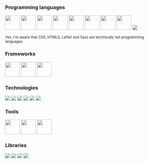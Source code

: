 ### Programming languages

<div>
  <img src="https://cdn.jsdelivr.net/gh/devicons/devicon/icons/javascript/javascript-original.svg" width="48" />
  <img src="https://cdn.jsdelivr.net/gh/devicons/devicon/icons/typescript/typescript-original.svg" width="48" />
  <img src="https://cdn.jsdelivr.net/gh/devicons/devicon/icons/go/go-original-wordmark.svg" width="48" />
  <img src="https://cdn.jsdelivr.net/gh/devicons/devicon/icons/java/java-original.svg" width="48" />
  <img src="https://cdn.jsdelivr.net/gh/devicons/devicon/icons/python/python-original.svg" width="48" />
  <img src="https://cdn.jsdelivr.net/gh/devicons/devicon/icons/css3/css3-original.svg" width="48" />
  <img src="https://cdn.jsdelivr.net/gh/devicons/devicon/icons/html5/html5-original.svg" width="48" />
  <img src="https://cdn.jsdelivr.net/gh/devicons/devicon/icons/latex/latex-original.svg" width="48" />
  <img src="https://cdn.jsdelivr.net/gh/devicons/devicon/icons/sass/sass-original.svg" />
</div>

<sup>Yes, I'm aware that CSS, HTML5, LaTeX and Sass are technically not programming languages</sup>

### Frameworks

<div>
  <img src="https://cdn.jsdelivr.net/gh/devicons/devicon/icons/flask/flask-original.svg" width="48" />
  <img src="https://cdn.jsdelivr.net/gh/devicons/devicon/icons/hugo/hugo-original.svg" width="48" />
  <img src="https://cdn.jsdelivr.net/gh/devicons/devicon/icons/express/express-original.svg" width="48" />
</div>

### Technologies

<div>
  <img src="https://cdn.jsdelivr.net/gh/devicons/devicon/icons/mysql/mysql-original.svg" />
  <img src="https://cdn.jsdelivr.net/gh/devicons/devicon/icons/neo4j/neo4j-original.svg" />
  <img src="https://cdn.jsdelivr.net/gh/devicons/devicon/icons/nodejs/nodejs-original.svg" />
  <img src="https://cdn.jsdelivr.net/gh/devicons/devicon/icons/postgresql/postgresql-original.svg" />
  <img src="https://cdn.jsdelivr.net/gh/devicons/devicon/icons/redis/redis-original.svg" />
  <img src="https://cdn.jsdelivr.net/gh/devicons/devicon/icons/sqlite/sqlite-original.svg" />
</div>

### Tools

<div>
  <img src="https://cdn.jsdelivr.net/gh/devicons/devicon/icons/git/git-original.svg" width="48" />
  <img src="https://cdn.jsdelivr.net/gh/devicons/devicon/icons/gitlab/gitlab-original.svg" width="48" />
  <img src="https://cdn.jsdelivr.net/gh/devicons/devicon/icons/docker/docker-plain.svg" width="48" />
</div>

### Libraries

<div>
  <img src="https://cdn.jsdelivr.net/gh/devicons/devicon/icons/numpy/numpy-original.svg" />
  <img src="https://cdn.jsdelivr.net/gh/devicons/devicon/icons/pandas/pandas-original.svg" />
  <img src="https://cdn.jsdelivr.net/gh/devicons/devicon/icons/pytest/pytest-original.svg" />
  <img src="https://cdn.jsdelivr.net/gh/devicons/devicon/icons/fastapi/fastapi-original.svg" />
</div>

<!--
**JoogsWasTaken/JoogsWasTaken** is a ✨ _special_ ✨ repository because its `README.md` (this file) appears on your GitHub profile.

Here are some ideas to get you started:

- 🔭 I’m currently working on ...
- 🌱 I’m currently learning ...
- 👯 I’m looking to collaborate on ...
- 🤔 I’m looking for help with ...
- 💬 Ask me about ...
- 📫 How to reach me: ...
- 😄 Pronouns: ...
- ⚡ Fun fact: ...
-->
